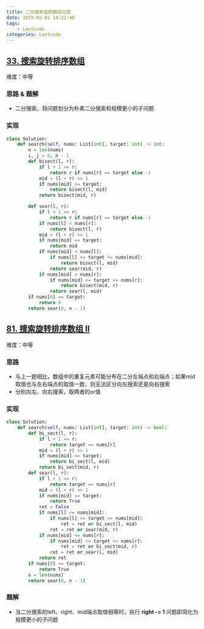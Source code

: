 ```yaml
---
title: 二分搜索旋转数组问题
date: 2025-02-01 14:22:40
tags:
    - Leetcode
categories: Leetcode
---
```




## [33. 搜索旋转排序数组](https://leetcode.cn/problems/search-in-rotated-sorted-array/description/)

难度：中等

### 思路 & 题解

+ 二分搜索，将问题划分为朴素二分搜索和规模更小的子问题

### 实现

```python
class Solution:
    def search(self, nums: List[int], target: int) -> int:
        n = len(nums)
        i, j = 0, n - 1
        def bisect(l, r):
            if l + 1 >= r:
                return r if nums[r] == target else -1
            mid = (l + r) >> 1
            if nums[mid] >= target:
                return bisect(l, mid)
            return bisect(mid, r)

        def sear(l, r):
            if l + 1 >= r:
                return r if nums[r] == target else -1
            if nums[l] < nums[r]:
                return bisect(l, r)
            mid = (l + r) >> 1
            if nums[mid] == target:
                return mid
            if nums[mid] > nums[l]:
                if nums[l] <= target <= nums[mid]:
                    return bisect(l, mid)
                return sear(mid, r)
            if nums[mid] < nums[r]:
                if nums[mid] <= target <= nums[r]:
                    return bisect(mid, r)
                return sear(l, mid)
        if nums[0] == target:
            return 0
        return sear(0, n - 1)
```



## [81. 搜索旋转排序数组 II](https://leetcode.cn/problems/search-in-rotated-sorted-array-ii/)

难度：中等

### 思路

+ 与上一题相比，数组中的重复元素可能分布在二分左端点和右端点；如果mid取值也与左右端点的取值一致，则无法区分向左搜索还是向右搜索
+ 分别向左、向右搜索，取两者的or值

### 实现

```python
class Solution:
    def search(self, nums: List[int], target: int) -> bool:
        def bi_sect(l, r):
            if l + 1 >= r:
                return target == nums[r]
            mid = (l + r) >> 1
            if nums[mid] >= target:
                return bi_sect(l, mid)
            return bi_sect(mid, r)
        def sear(l, r):
            if l + 1 >= r:
                return target == nums[r]
            mid = (l + r) >> 1
            if nums[mid] == target:
                return True
            ret = False
            if nums[l] <= nums[mid]:
                if nums[l] <= target <= nums[mid]:
                    ret = ret or bi_sect(l, mid)
                ret = ret or sear(mid, r)
            if nums[mid] <= nums[r]:
                if nums[mid] <= target <= nums[r]:
                    ret = ret or bi_sect(mid, r)
                ret = ret or sear(l, mid)
            return ret
        if nums[0] == target:
            return True
        n = len(nums)
        return sear(0, n - 1)
```

### 题解

+ 当二分搜索的left、right、mid端点取值相等时，执行 **right -= 1** 问题即简化为规模更小的子问题
